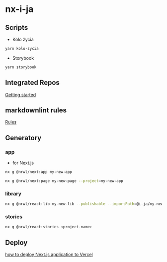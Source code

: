 # nx-i-ja

## Scripts

- Koło życia

```bash
yarn kolo-zycia
```

- Storybook

```bash
yarn storybook
```

## Integrated Repos

[Getting started](https://nx.dev/getting-started/integrated-repo-tutorial)

## markdownlint rules

[Rules](https://github.com/DavidAnson/markdownlint/blob/v0.26.2/doc/Rules.md#md001)

## Generatory

### app

- for Next.js

```bash
nx g @nrwl/next:app my-new-app
```

```bash
nx g @nrwl/next:page my-new-page --project=my-new-app
```

### library

```bash
nx g @nrwl/react:lib my-new-lib --publishable --importPath=@i-ja/my-new-lib
```

### stories

```bash
nx g @nrwl/react:stories <project-name>
```

## Deploy

[how to deploy Next.js application to Vercel](https://nx.dev/recipes/other/deploy-nextjs-to-vercel)
